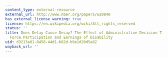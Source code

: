 ```yaml
---
content_type: external-resource
external_url: http://www.nber.org/papers/w20840
has_external_license_warning: true
license: https://en.wikipedia.org/wiki/All_rights_reserved
status: ''
title: Does Delay Cause Decay? The Effect of Administrative Decision Time on the Labor
  Force Participation and Earnings of Disability
uid: d3213a81-8458-44d1-b82d-b9e1d20d5a82
wayback_url: ''
---
```

